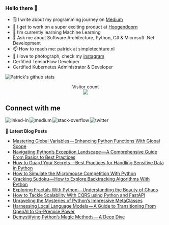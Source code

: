 ### Hello there 👋

<!--
**PatrickKalkman/PatrickKalkman** is a ✨ _special_ ✨ repository because its `README.md` (this file) appears on your GitHub profile. -->

- 🗒 I write about my programming journey on [Medium](https://medium.com/@pkalkman)
- 🔭 I get to work on a super exciting product at [Hoogendoorn](https://www.hoogendoorn.nl/en/iivo/)
- 🌱 I’m currently learning Machine Learning
- 💬 Ask me about Software Architecture, Python, C# & Microsoft .Net Development
- 📫 How to reach me: patrick at simpletechture.nl
- 📸 I love to photograph, check my [instagram](https://www.instagram.com/patrick_kalkman.photography/)  
- Certified TensorFlow Developer
- Certified Kubernetes Administrator & Developer

![Patrick's github stats](https://github-readme-stats.vercel.app/api?username=patrickkalkman&count_private=true&show_icons=true&theme=algolia)

<p align="center"> 
  Visitor count<br>
  <img src="https://profile-counter.glitch.me/patrickkalkman/count.svg" />
</p>

## Connect with me
[<img align="left" alt="linked-in" src="https://img.shields.io/badge/linkedin-%230077B5.svg?&style=for-the-badge&logo=linkedin&logoColor=white" />](https://www.linkedin.com/in/pkalkman)
[<img align="left" alt="medium" src="https://img.shields.io/badge/medium-%2312100E.svg?&style=for-the-badge&logo=medium&logoColor=white" />](https://medium.com/@pkalkman)
[<img align="left" alt="stack-overflow" src="https://img.shields.io/badge/stack%20overflow-FE7A16?logo=stack-overflow&logoColor=white&style=for-the-badge" />](https://stackoverflow.com/users/328238/patrick?tab=profile)
[<img align="left" alt="twitter" src="https://img.shields.io/badge/twitter-%231DA1F2.svg?&style=for-the-badge&logo=twitter&logoColor=white" />](https://twitter.com/kalkie)
<br>
<br>
📕 **Latest Blog Posts**
<!-- BLOG-POST-LIST:START -->
- [Mastering Global Variables — Enhancing Python Functions With Global Scope](https://itnext.io/mastering-global-variables-enhancing-python-functions-with-global-scope-c694f4489db?source=rss-e42a3542bc38------2)
- [Navigating Python’s Exception Landscape — A Comprehensive Guide From Basics to Best Practices](https://itnext.io/navigating-pythons-exception-landscape-a-comprehensive-guide-from-basics-to-best-practices-cf3318302592?source=rss-e42a3542bc38------2)
- [How to Guard Your Secrets — Best Practices for Handling Sensitive Data in Python](https://itnext.io/how-to-guard-your-secrets-best-practices-for-handling-sensitive-data-in-python-498ff39b213f?source=rss-e42a3542bc38------2)
- [How to Simulate the Micromouse Competition With Python](https://itnext.io/how-to-simulate-the-micromouse-competition-with-python-ce29254edd2e?source=rss-e42a3542bc38------2)
- [Cracking Sudoku — How to Explore Backtracking Algorithms With Python](https://itnext.io/cracking-sudoku-how-to-explore-backtracking-algorithms-with-python-63a67067045d?source=rss-e42a3542bc38------2)
- [Exploring Fractals With Python — Understanding the Beauty of Chaos](https://itnext.io/exploring-fractals-with-python-understanding-the-beauty-of-chaos-81176fcf8855?source=rss-e42a3542bc38------2)
- [How to Tackle Scalability With CQRS using Python and FastAPI](https://itnext.io/how-to-tackle-scalability-with-cqrs-using-python-and-fastapi-b44506357c8b?source=rss-e42a3542bc38------2)
- [Unraveling the Mysteries of Python’s Impressive MetaClasses](https://itnext.io/unraveling-the-mysteries-of-pythons-impressive-metaclasses-22fce0c23e96?source=rss-e42a3542bc38------2)
- [Harnessing Local Language Models — A Guide to Transitioning From OpenAI to On-Premise Power](https://itnext.io/harnessing-local-language-models-a-guide-to-transitioning-from-openai-to-on-premise-power-81cfc159bf1e?source=rss-e42a3542bc38------2)
- [Demystifying Python’s Magic Methods — A Deep Dive](https://python.plainenglish.io/demystifying-pythons-magic-methods-a-deep-dive-3891b4f648c6?source=rss-e42a3542bc38------2)
<!-- BLOG-POST-LIST:END -->
